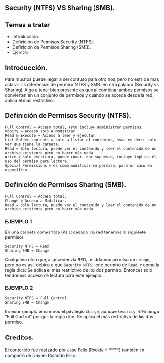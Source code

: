 ## Security (NTFS) VS Sharing (SMB).
## Temas a tratar
- Introducción.
- Definición de Permisos Security (NTFS).
- Definición de Permisos Sharing (SMB).
- Ejemplo.


## Introducción.

Para muchos puede llegar a ser confuso para otro nos, pero no está de más aclarar las diferencias de permiso NTFS y SMB.
en otra palabra (Security vs Sharing). Algo a tener bien presente es que al combinar ambos permisos se convierten en un conjunto de permisos
y cuando se accede desde la red, aplica el más restrictivo.

## Definición de Permisos Security (NTFS).
```
Full Control = Acceso total, esto incluye administrar permisos.
Modify = Acceso solo a Modificar
Read & Execute = Acceso a leer y ejecutar
List Folder contents = solo a listar el contenido, ósea es decir solo ver que tiene la carpeta.
Read = Solo lectura, puede ver el contenido y leer el contenido de un archivo existente pero no hacer más nada.
Write = Solo escritura, puede tomar. Por supuesto, incluye implica el uso del permiso para lectura.
Special Permissions = es como modificar un permiso, para un caso en específico.
```

## Definición de Permisos Sharing (SMB).

```
Full Control = Acceso total.
Change = Acceso a Modificar.
Read = Solo lectura, puede ver el contenido y leer el contenido de un archivo existente pero no hacer más nada.
```
### EJEMPLO 1

En una carpeta compartida (A) accesado via red tenemos lo siguiente permisos
```
Security NTFS = Read
Sharing SMB = Change
```
Cualquiera diría que, al acceder vía RED, tendríamos permiso de `Change`, pero no es así, debido a que `Security NTFS` tiene permiso de `Read`. y como la regla dice: Se aplica el más
restrictivo de los dos permiso. Entonces solo tendremos acceso de lectura para este ejemplo.

### EJEMPLO 2
```
Security NTFS = Full Control
Sharing SMB = Change
```

En este ejemplo tendremos el privilegio `Change`, aunque `Security NTFS` tenga “Full Control” por que la regla dice: Se aplica el más
restrictivo de los dos permiso.


## Creditos:
El contenido fue realizado por Jose Felix (Rookieヾ ⁿᵒᵛᵃᵗᵒ) también en compañía de Dayner Rolando Felix.

